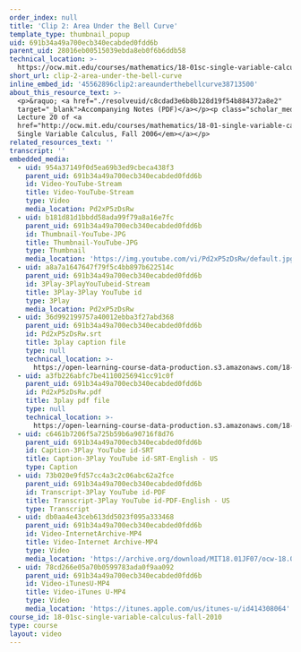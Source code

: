 ```yaml
---
order_index: null
title: 'Clip 2: Area Under the Bell Curve'
template_type: thumbnail_popup
uid: 691b34a49a700ecb340ecabded0fdd6b
parent_uid: 28016eb00515039ebda8eb0f6b6ddb58
technical_location: >-
  https://ocw.mit.edu/courses/mathematics/18-01sc-single-variable-calculus-fall-2010/unit-3-the-definite-integral-and-its-applications/part-b-second-fundamental-theorem-areas-volumes/session-53-new-functions-from-old/clip-2-area-under-the-bell-curve
short_url: clip-2-area-under-the-bell-curve
inline_embed_id: '45562896clip2:areaunderthebellcurve38713500'
about_this_resource_text: >-
  <p>&raquo; <a href="./resolveuid/c8cdad3e6b8b128d19f54b884372a8e2"
  target="_blank">Accompanying Notes (PDF)</a></p><p class="scholar_medsm">From
  Lecture 20 of <a
  href="http://ocw.mit.edu/courses/mathematics/18-01-single-variable-calculus-fall-2006/video-lectures/"><em>18.01
  Single Variable Calculus, Fall 2006</em></a></p>
related_resources_text: ''
transcript: ''
embedded_media:
  - uid: 954a37149f0d5ea69b3ed9cbeca438f3
    parent_uid: 691b34a49a700ecb340ecabded0fdd6b
    id: Video-YouTube-Stream
    title: Video-YouTube-Stream
    type: Video
    media_location: Pd2xP5zDsRw
  - uid: b181d81d1bbdd58ada99f79a8a16e7fc
    parent_uid: 691b34a49a700ecb340ecabded0fdd6b
    id: Thumbnail-YouTube-JPG
    title: Thumbnail-YouTube-JPG
    type: Thumbnail
    media_location: 'https://img.youtube.com/vi/Pd2xP5zDsRw/default.jpg'
  - uid: a8a7a1647647f79f5c4bb897b622514c
    parent_uid: 691b34a49a700ecb340ecabded0fdd6b
    id: 3Play-3PlayYouTubeid-Stream
    title: 3Play-3Play YouTube id
    type: 3Play
    media_location: Pd2xP5zDsRw
  - uid: 36d992199757a40012ebba3f27abd368
    parent_uid: 691b34a49a700ecb340ecabded0fdd6b
    id: Pd2xP5zDsRw.srt
    title: 3play caption file
    type: null
    technical_location: >-
      https://open-learning-course-data-production.s3.amazonaws.com/18-01sc-single-variable-calculus-fall-2010/0f07358d891a75d46e1f8c3404710ddd_Pd2xP5zDsRw.srt
  - uid: a3fb226abfc7be41100256941cc91c0f
    parent_uid: 691b34a49a700ecb340ecabded0fdd6b
    id: Pd2xP5zDsRw.pdf
    title: 3play pdf file
    type: null
    technical_location: >-
      https://open-learning-course-data-production.s3.amazonaws.com/18-01sc-single-variable-calculus-fall-2010/ac87e7e7112fcf69da31c7a046e3486f_Pd2xP5zDsRw.pdf
  - uid: c6461b7206f5a725b59b6a90716f8d76
    parent_uid: 691b34a49a700ecb340ecabded0fdd6b
    id: Caption-3Play YouTube id-SRT
    title: Caption-3Play YouTube id-SRT-English - US
    type: Caption
  - uid: 73b020e9fd57cc4a3c2c06abc62a2fce
    parent_uid: 691b34a49a700ecb340ecabded0fdd6b
    id: Transcript-3Play YouTube id-PDF
    title: Transcript-3Play YouTube id-PDF-English - US
    type: Transcript
  - uid: db0aa4e43ceb613dd5023f095a333468
    parent_uid: 691b34a49a700ecb340ecabded0fdd6b
    id: Video-InternetArchive-MP4
    title: Video-Internet Archive-MP4
    type: Video
    media_location: 'https://archive.org/download/MIT18.01JF07/ocw-18.01-f07-lec20_300k.mp4'
  - uid: 78cd266e05a70b0599783ada0f9aa092
    parent_uid: 691b34a49a700ecb340ecabded0fdd6b
    id: Video-iTunesU-MP4
    title: Video-iTunes U-MP4
    type: Video
    media_location: 'https://itunes.apple.com/us/itunes-u/id414308064'
course_id: 18-01sc-single-variable-calculus-fall-2010
type: course
layout: video
---
```

